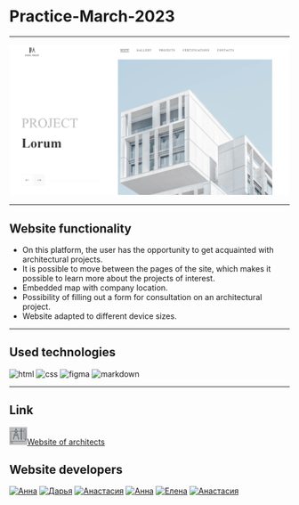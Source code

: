 # Practice-March-2023

---

![logo](assets/img/readme_logo.png)

---

## Website functionality

- On this platform, the user has the opportunity to get acquainted with architectural projects.
- It is possible to move between the pages of the site, which makes it possible to learn more about the projects of interest.
- Embedded map with company location.
- Possibility of filling out a form for consultation on an architectural project.
- Website adapted to different device sizes.

---

## Used technologies

![html](https://img.shields.io/badge/html5-%23E34F26.svg?style=for-the-badge&logo=html5&logoColor=white)
![css](https://img.shields.io/badge/CSS3-1572B6?style=for-the-badge&logo=css3&logoColor=white)
![figma](https://img.shields.io/badge/Figma-F24E1E?style=for-the-badge&logo=figma&logoColor=white)
![markdown](https://img.shields.io/badge/Markdown-000000?style=for-the-badge&logo=markdown&logoColor=white)

---

## Link

[![link](./assets/img/1_1_icon.png)Website of architects](https://annashp.github.io/Practice-March-2023/)

## Website developers

[![Анна](https://img.shields.io/badge/-Anna-black?style=for-the-badge&logo=github&logoColor=white)](https://github.com/AnnaShp)
[![Дарья](https://img.shields.io/badge/-Daria-black?style=for-the-badge&logo=github&logoColor=white)](https://github.com/DashaShkoldina)
[![Анастасия](https://img.shields.io/badge/-Anastasia-black?style=for-the-badge&logo=github&logoColor=white)](https://github.com/YaAnastasia)
[![Анна](https://img.shields.io/badge/-Anna-black?style=for-the-badge&logo=github&logoColor=white)](https://github.com/FreediveLife)
[![Елена](https://img.shields.io/badge/-Elena-black?style=for-the-badge&logo=github&logoColor=white)](https://github.com/Elena763)
[![Анастасия](https://img.shields.io/badge/-Anastasia-black?style=for-the-badge&logo=github&logoColor=white)](https://github.com/anastasiadergaeva)
